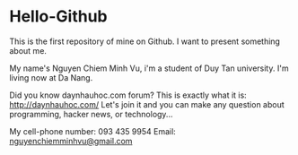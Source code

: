 # Hello-Github
This is the first repository of mine on Github.
I want to present something about me.

My name's Nguyen Chiem Minh Vu, i'm a student of Duy Tan university. I'm living now at Da Nang.

Did you know daynhauhoc.com forum? This is exactly what it is: http://daynhauhoc.com/
Let's join it and you can make any question about programming, hacker news, or technology...

My cell-phone number: 093 435 9954
Email: nguyenchiemminhvu@gmail.com
